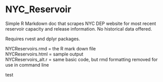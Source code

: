 # NYC_Reservoir
Simple R Markdown doc that scrapes NYC DEP website for most recent reservoir capacity and release information.  No historical data offered.

Requires rvest and dplyr packages.

NYCReservoirs.rmd = the R mark down file  
NYCReservoirs.html = sample output  
NYCReservoirs_alt.r = same basic code, but rmd formatting removed for use in command line  

test
